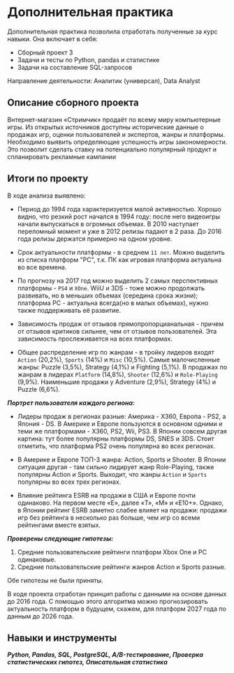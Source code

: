 ﻿# Дополнительная практика
Дополнительная практика позволила отработать полученные за курс навыки. Она включает в себя:

- Сборный проект 3
- Задачи и тесты по Python, pandas и статистике
- Задачи на составление SQL-запросов


Направление деятельности: Аналитик (универсал), Data Analyst

## Описание сборного проекта
Bнтернет-магазин «Стримчик» продаёт по всему миру компьютерные игры. Из открытых источников доступны исторические данные о продажах игр, оценки пользователей и экспертов, жанры и платформы. Необходимо выявить определяющие успешность игры закономерности. Это позволит сделать ставку на потенциально популярный продукт и спланировать рекламные кампании

## Итоги по проекту

В ходе анализа выявлено:

- Период до 1994 года характеризуется малой активностью. Хорошо видно, что резкий рост начался в 1994 году: после него видеоигры начали выпускаться в огромных объемах. В 2010 наступает переломный момент и уже в 2012 релизы падают в 2 раза. До 2016 года релизы держатся примерно на одном уровне.

- Срок актуальности платформы - в среднем `11 лет`. Можно выделить из списка платформ "PC", т.к. ПК как игровая платформа актуальна во все времена.

- По прогнозу на 2017 год можно выделить 2 самых перспективных платформы - `PS4` и `XOne`. WiiU и 3DS - тоже можно продолжать развивать, но в меньших объемах (середина срока жизни); платформа PC - актуальна всегда(но в малых объемах), нужно также поддерживать её развитие.

- Зависимость продаж от отзывов прямопропорцианальная - причем от отзывов критиков сильнее, чем от отзывов пользователей. Эта зависимость прослеживается на всех платформах.

- Общее распределение игр по жанрам - в тройку лидеров входят `Action` (20,2%), `Sports` (14%) и `Misc` (10,5%). Самые малочисленные жанры: Puzzle (3,5%), Strategy (4,1%) и Fighting (5,1%). В продажах по жанрам в лидерах `Platform` (14,8%), `Shooter` (12,6%) и `Role-Playing` (9,9%). Наименьшие продажи у Adventure (2,9%), Strategy (4%) и Puzzle (6,6%).

***Портрет пользователя каждого региона:***

- Лидеры продаж в регионах разные: Америка - X360, Европа - PS2, а Япония - DS. В Америке и Европе пользуются в основном одними и теми же платформами - X360, PS2, Wii, PS3. В Японии совсем другая картина: тут более популярны платформы DS, SNES и 3DS. Стоит отметить, что платформа PS2 очень популярна во всех регионах.

- В Америке и Европе ТОП-3 жанра: Action, Sports и Shooter. В Японии ситуация другая - там сильно лидирует жанр Role-Playing, также популярны Action и Sports. Выходит, что жанры `Action` и `Sports` популярны во всех трех регионах.

- Влияние рейтинга ESRB на продажи в США и Европе почти одинаково. На первом месте «E», далее «T», «M» и «E10+». Однако, в Японии рейтинг ESRB заметно слабее влияет на продажи: продажи игр без рейтинга в несколько раз больше, чем игр со всеми рейтингами вместе взятых.

***Проверены следующие гипотезы:***

1. Средние пользовательские рейтинги платформ Xbox One и PC одинаковые.
2. Средние пользовательские рейтинги жанров Action и Sports разные.

Обе гипотезы не были приняты.


В ходе проекта отработан принцип работы с данными на основе данных до 2016 года. С помощью этого алгоритма можно прогнозировать актуальность платформ в будущем, скажем, для платформ 2027 года по данным до 2026 года.


## Навыки и инструменты
***Python, Pandas, SQL, PostgreSQL, A/B-тестирование, Проверка статистических гипотез, Описательная статистика***
